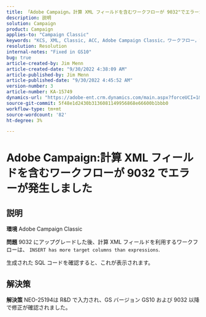 ```yaml
---
title: 「Adobe Campaign。計算 XML フィールドを含むワークフローが 9032"でエラーが発生しました
description: 説明
solution: Campaign
product: Campaign
applies-to: "Campaign Classic"
keywords: "KCS, XML, Classic, ACC, Adobe Campaign Classic，ワークフロー，計算 XML フィールド，エラー， 9032"
resolution: Resolution
internal-notes: "Fixed in GS10"
bug: true
article-created-by: Jim Menn
article-created-date: "9/30/2022 4:38:09 AM"
article-published-by: Jim Menn
article-published-date: "9/30/2022 4:45:52 AM"
version-number: 3
article-number: KA-15749
dynamics-url: "https://adobe-ent.crm.dynamics.com/main.aspx?forceUCI=1&pagetype=entityrecord&etn=knowledgearticle&id=26d44eae-7940-ed11-9db1-0022480866ad"
source-git-commit: 5f48e1d2430b3136081149956868e66600b1bbb0
workflow-type: tm+mt
source-wordcount: '82'
ht-degree: 3%

---
```


# Adobe Campaign:計算 XML フィールドを含むワークフローが 9032 でエラーが発生しました

## 説明


<b>環境</b>
Adobe Campaign Classic

<b>問題</b>
9032 にアップグレードした後、計算 XML フィールドを利用するワークフローは、 `INSERT has more target columns than expressions`.

生成された SQL コードを確認すると、これが表示されます。




## 解決策


<b>解決策</b>
NEO-25194は R&amp;D で入力され、GS バージョン GS10 および 9032 以降で修正が確認されました。
